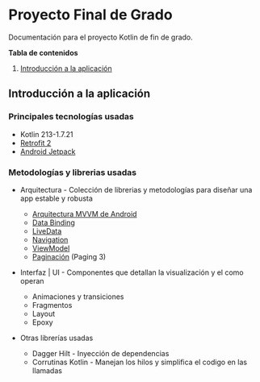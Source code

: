 # Proyecto Final de Grado

Documentación para el proyecto Kotlin de fin de grado.

**Tabla de contenidos**

1. [Introducción a la aplicación](#introducciona-la-aplicacion)



## Introducción a la aplicación

### Principales tecnologías usadas

- Kotlin 213-1.7.21
- [Retrofit 2](https://square.github.io/retrofit/)
- [Android Jetpack](https://developer.android.com/jetpack?hl=es-419)

### Metodologías y librerias usadas
* Arquitectura - Colección de librerias y metodologías para diseñar una app estable y robusta
    * [Arquitectura MVVM de Android](https://developer.android.com/jetpack/guide?hl=es-419)
    * [Data Binding](https://developer.android.com/topic/libraries/data-binding?hl=es-419)
    * [LiveData](https://developer.android.com/topic/libraries/architecture/livedata?hl=es-419)
    * [Navigation](https://developer.android.com/guide/navigation?hl=es-419)
    * [ViewModel](https://developer.android.com/topic/libraries/architecture/viewmodel?hl=es-419)
    * [Paginación](https://developer.android.com/topic/libraries/architecture/paging/v3-overview?hl=es-419) (Paging 3) 


* Interfaz | UI - Componentes que detallan la visualización y el como operan 
  * Animaciones y transiciones
  * Fragmentos
  * Layout
  * Epoxy

  
* Otras librerías usadas 
    * Dagger Hilt - Inyección de dependencias
    * Corrutinas Kotlin - Manejan los hilos y simplifica el codigo en las llamadas
